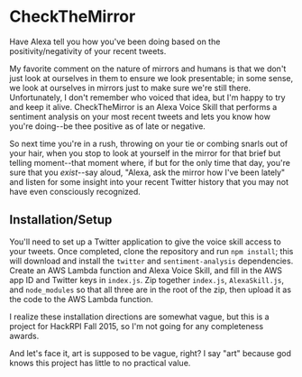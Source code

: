 # CheckTheMirror
Have Alexa tell you how you've been doing based on the positivity/negativity of your recent tweets.

My favorite comment on the nature of mirrors and humans is that we don't just look at ourselves in them to ensure we look presentable; in some sense, we look at ourselves in mirrors just to make sure we're still there.  Unfortunately, I don't remember who voiced that idea, but I'm happy to try and keep it alive.  CheckTheMirror is an Alexa Voice Skill that performs a sentiment analysis on your most recent tweets and lets you know how you're doing--be thee positive as of late or negative.

So next time you're in a rush, throwing on your tie or combing snarls out of your hair, when you stop to look at yourself in the mirror for that brief but telling moment--that moment where, if but for the only time that day, you're sure that you *exist*--say aloud, "Alexa, ask the mirror how I've been lately" and listen for some insight into your recent Twitter history that you may not have even consciously recognized.

## Installation/Setup
You'll need to set up a Twitter application to give the voice skill access to your tweets.  Once completed, clone the repository and run `npm install`; this will download and install the `twitter` and `sentiment-analysis` dependencies.  Create an AWS Lambda function and Alexa Voice Skill, and fill in the AWS app ID and Twitter keys in `index.js`.  Zip together `index.js`, `AlexaSkill.js`, and `node_modules` so that all three are in the root of the zip, then upload it as the code to the AWS Lambda function.

I realize these installation directions are somewhat vague, but this is a project for HackRPI Fall 2015, so I'm not going for any completeness awards.

And let's face it, art is supposed to be vague, right?  I say "art" because god knows this project has little to no practical value.
